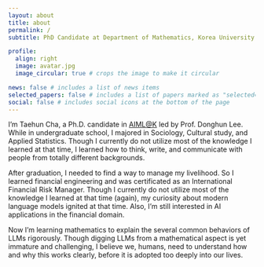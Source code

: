 ```yaml
---
layout: about
title: about
permalink: /
subtitle: PhD Candidate at Department of Mathematics, Korea University. Email - cth127 at korea dot ac dot kr.

profile:
  align: right
  image: avatar.jpg
  image_circular: true # crops the image to make it circular

news: false # includes a list of news items
selected_papers: false # includes a list of papers marked as "selected={true}"
social: false # includes social icons at the bottom of the page
---
```


I’m Taehun Cha, a Ph.D. candidate in [AIML@K](https://aiml-k.github.io/) led by Prof. Donghun Lee. While in undergraduate school, I majored in Sociology, Cultural study, and Applied Statistics. Though I currently do not utilize most of the knowledge I learned at that time, I learned how to think, write, and communicate with people from totally different backgrounds.

After graduation, I needed to find a way to manage my livelihood. So I learned financial engineering and was certificated as an International Financial Risk Manager. Though I currently do not utilize most of the knowledge I learned at that time (again), my curiosity about modern language models ignited at that time. Also, I’m still interested in AI applications in the financial domain.

Now I’m learning mathematics to explain the several common behaviors of LLMs rigorously. Though digging LLMs from a mathematical aspect is yet immature and challenging, I believe we, humans, need to understand how and why this works clearly, before it is adopted too deeply into our lives.
